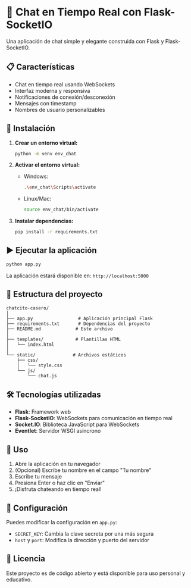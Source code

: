 # 💬 Chat en Tiempo Real con Flask-SocketIO

Una aplicación de chat simple y elegante construida con Flask y Flask-SocketIO.

## 📋 Características

- Chat en tiempo real usando WebSockets
- Interfaz moderna y responsiva
- Notificaciones de conexión/desconexión
- Mensajes con timestamp
- Nombres de usuario personalizables

## 🚀 Instalación

1. **Crear un entorno virtual:**
   ```bash
   python -m venv env_chat
   ```

2. **Activar el entorno virtual:**
   - Windows:
     ```bash
     .\env_chat\Scripts\activate
     ```
   - Linux/Mac:
     ```bash
     source env_chat/bin/activate
     ```

3. **Instalar dependencias:**
   ```bash
   pip install -r requirements.txt
   ```

## ▶️ Ejecutar la aplicación

```bash
python app.py
```

La aplicación estará disponible en: `http://localhost:5000`

## 📁 Estructura del proyecto

```
chatcito-casero/
│
├── app.py                 # Aplicación principal Flask
├── requirements.txt       # Dependencias del proyecto
├── README.md             # Este archivo
│
├── templates/            # Plantillas HTML
│   └── index.html
│
└── static/              # Archivos estáticos
    ├── css/
    │   └── style.css
    └── js/
        └── chat.js
```

## 🛠️ Tecnologías utilizadas

- **Flask**: Framework web
- **Flask-SocketIO**: WebSockets para comunicación en tiempo real
- **Socket.IO**: Biblioteca JavaScript para WebSockets
- **Eventlet**: Servidor WSGI asíncrono

## 📝 Uso

1. Abre la aplicación en tu navegador
2. (Opcional) Escribe tu nombre en el campo "Tu nombre"
3. Escribe tu mensaje
4. Presiona Enter o haz clic en "Enviar"
5. ¡Disfruta chateando en tiempo real!

## 🔧 Configuración

Puedes modificar la configuración en `app.py`:
- `SECRET_KEY`: Cambia la clave secreta por una más segura
- `host` y `port`: Modifica la dirección y puerto del servidor

## 📄 Licencia

Este proyecto es de código abierto y está disponible para uso personal y educativo.
